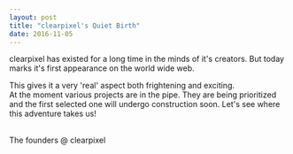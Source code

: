 ```yaml
---
layout: post
title: "clearpixel's Quiet Birth"
date: 2016-11-05
---
```


clearpixel has existed for a long time in the minds of it's creators. But today marks it's first appearance on the world wide web.

This gives it a very 'real' aspect both frightening and exciting.<br>
At the moment various projects are in the pipe. They are being prioritized and the first selected one will undergo construction soon. Let's see where this adventure takes us!
<br>
<br>
<p class="signature">
  The founders @ clearpixel
</p>

